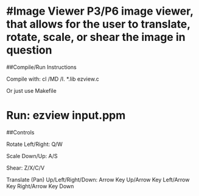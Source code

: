 #Image Viewer
P3/P6 image viewer, that allows for the user to translate, rotate, scale, or shear the image in question
======
##Compile/Run Instructions

Compile with: cl /MD /I. *.lib ezview.c

Or just use Makefile

Run: ezview input.ppm
======
##Controls

Rotate Left/Right: Q/W

Scale Down/Up: A/S

Shear: Z/X/C/V

Translate (Pan) Up/Left/Right/Down: Arrow Key Up/Arrow Key Left/Arrow Key Right/Arrow Key Down
